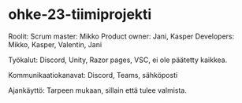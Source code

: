 # ohke-23-tiimiprojekti



Roolit: 
  Scrum master: Mikko
  Product owner: Jani, Kasper
  Developers: Mikko, Kasper, Valentin, Jani

Työkalut:
  Discord, Unity, Razor pages, VSC, ei ole päätetty kaikkea.

Kommunikaatiokanavat:
  Discord, Teams, sähköposti

Ajankäyttö:
  Tarpeen mukaan, sillain että tulee valmista.
